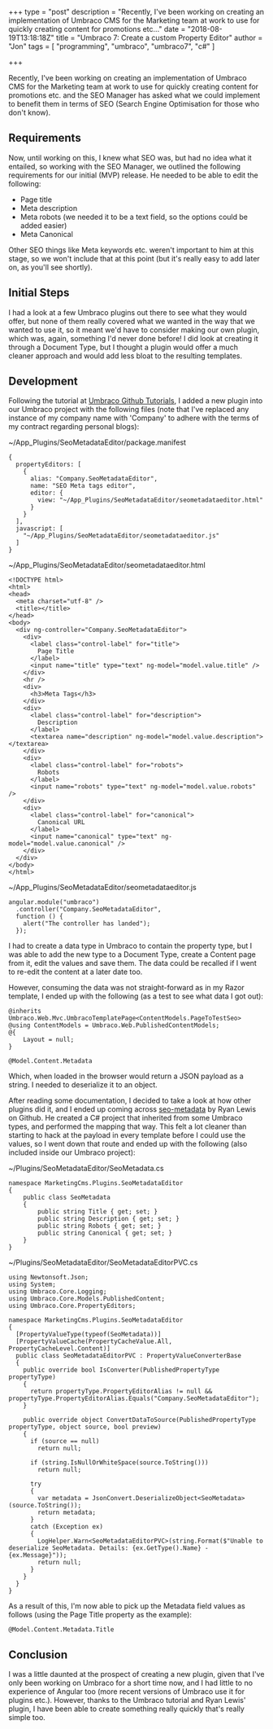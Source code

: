+++
type = "post"
description = "Recently, I've been working on creating an implementation of Umbraco CMS for the Marketing team at work to use for quickly creating content for promotions etc..."
date = "2018-08-19T13:18:18Z"
title = "Umbraco 7: Create a custom Property Editor"
author = "Jon"
tags = [
	"programming",
	"umbraco",
  "umbraco7",
	"c#"
]

+++

Recently, I've been working on creating an implementation of Umbraco CMS for the Marketing team at work to use for quickly creating content for promotions etc. and the SEO Manager has asked what we could implement to benefit them in terms of SEO (Search Engine Optimisation for those who don't know).

## Requirements
Now, until working on this, I knew what SEO was, but had no idea what it entailed, so working with the SEO Manager, we outlined the following requirements for our initial (MVP) release. He needed to be able to edit the following:

 - Page title
 - Meta description
 - Meta robots (we needed it to be a text field, so the options could be added easier)
 - Meta Canonical

Other SEO things like Meta keywords etc. weren't important to him at this stage, so we won't include that at this point (but it's really easy to add later on, as you'll see shortly).

## Initial Steps
I had a look at a few Umbraco plugins out there to see what they would offer, but none of them really covered what we wanted in the way that we wanted to use it, so it meant we'd have to consider making our own plugin, which was, again, something I'd never done before!
I did look at creating it through a Document Type, but I thought a plugin would offer a much cleaner approach and would add less bloat to the resulting templates.

## Development
Following the tutorial at [Umbraco Github Tutorials](http://umbraco.github.io/Belle/#/tutorials/CreatingAPropertyEditor), I added a new plugin into our Umbraco project with the following files (note that I've replaced any instance of my company name with 'Company' to adhere with the terms of my contract regarding personal blogs):

~/App_Plugins/SeoMetadataEditor/package.manifest
```
{
  propertyEditors: [
    {
      alias: "Company.SeoMetadataEditor",
      name: "SEO Meta tags editor",
      editor: {
        view: "~/App_Plugins/SeoMetadataEditor/seometadataeditor.html"
      }
    }
  ],
  javascript: [
    "~/App_Plugins/SeoMetadataEditor/seometadataeditor.js"	
  ]
}
```

~/App_Plugins/SeoMetadataEditor/seometadataeditor.html
```
<!DOCTYPE html>
<html>
<head>
  <meta charset="utf-8" />
  <title></title>
</head>
<body>
  <div ng-controller="Company.SeoMetadataEditor">
    <div>
      <label class="control-label" for="title">
        Page Title
      </label>
      <input name="title" type="text" ng-model="model.value.title" />
    </div>
    <hr />
    <div>
      <h3>Meta Tags</h3>
    </div>
    <div>
      <label class="control-label" for="description">
        Description
      </label>
      <textarea name="description" ng-model="model.value.description"></textarea>
    </div>
    <div>
      <label class="control-label" for="robots">
        Robots
      </label>
      <input name="robots" type="text" ng-model="model.value.robots" />
    </div>
    <div>
      <label class="control-label" for="canonical">
        Canonical URL
      </label>
      <input name="canonical" type="text" ng-model="model.value.canonical" />
    </div>
  </div>
</body>
</html>
```

~/App_Plugins/SeoMetadataEditor/seometadataeditor.js
```
angular.module("umbraco")
  .controller("Company.SeoMetadataEditor",
  function () {
    alert("The controller has landed");
  });
```

I had to create a data type in Umbraco to contain the property type, but I was able to add the new type to a Document Type, create a Content page from it, edit the values and save them. The data could be recalled if I went to re-edit the content at a later date too.

However, consuming the data was not straight-forward as in my Razor template, I ended up with the following (as a test to see what data I got out):
```
@inherits Umbraco.Web.Mvc.UmbracoTemplatePage<ContentModels.PageToTestSeo>
@using ContentModels = Umbraco.Web.PublishedContentModels;
@{
    Layout = null;
}

@Model.Content.Metadata
```

Which, when loaded in the browser would return a JSON payload as a string. I needed to deserialize it to an object.

After reading some documentation, I decided to take a look at how other plugins did it, and I ended up coming across [seo-metadata](https://github.com/ryanlewis/seo-metadata) by Ryan Lewis on Github. He created a C# project that inherited from some Umbraco types, and performed the mapping that way. This felt a lot cleaner than starting to hack at the payload in every template before I could use the values, so I went down that route and ended up with the following (also included inside our Umbraco project):

~/Plugins/SeoMetadataEditor/SeoMetadata.cs
```
namespace MarketingCms.Plugins.SeoMetadataEditor
{
    public class SeoMetadata
    {
        public string Title { get; set; }
        public string Description { get; set; }
        public string Robots { get; set; }
        public string Canonical { get; set; }
    }
}
```

~/Plugins/SeoMetadataEditor/SeoMetadataEditorPVC.cs
```
using Newtonsoft.Json;
using System;
using Umbraco.Core.Logging;
using Umbraco.Core.Models.PublishedContent;
using Umbraco.Core.PropertyEditors;

namespace MarketingCms.Plugins.SeoMetadataEditor
{
  [PropertyValueType(typeof(SeoMetadata))]
  [PropertyValueCache(PropertyCacheValue.All, PropertyCacheLevel.Content)]
  public class SeoMetadataEditorPVC : PropertyValueConverterBase
  {
    public override bool IsConverter(PublishedPropertyType propertyType)
    {
      return propertyType.PropertyEditorAlias != null && propertyType.PropertyEditorAlias.Equals("Company.SeoMetadataEditor");
    }

    public override object ConvertDataToSource(PublishedPropertyType propertyType, object source, bool preview)
    {
      if (source == null)
        return null;

      if (string.IsNullOrWhiteSpace(source.ToString()))
        return null;

      try
      {
        var metadata = JsonConvert.DeserializeObject<SeoMetadata>(source.ToString());
        return metadata;
      }
      catch (Exception ex)
      {
        LogHelper.Warn<SeoMetadataEditorPVC>(string.Format($"Unable to deserialize SeoMetadata. Details: {ex.GetType().Name} - {ex.Message}"));
        return null;
      }
    }
  }
}
```

As a result of this, I'm now able to pick up the Metadata field values as follows (using the Page Title property as the example):
```
@Model.Content.Metadata.Title
```

## Conclusion
I was a little daunted at the prospect of creating a new plugin, given that I've only been working on Umbraco for a short time now, and I had little to no experience of Angular too (more recent versions of Umbraco use it for plugins etc.).
However, thanks to the Umbraco tutorial and Ryan Lewis' plugin, I have been able to create something really quickly that's really simple too.